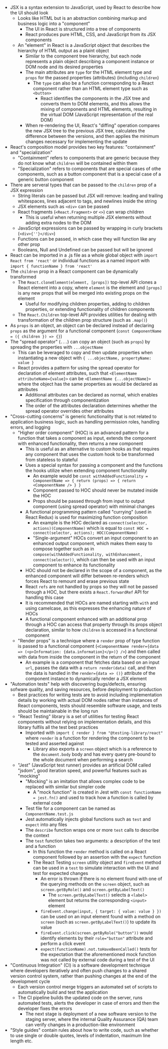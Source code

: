 - JSX is a syntax extension to JavaScript, used by React to describe how the UI should look
  - Looks like HTML but is an abstraction combining markup and business logic into a "component"
    - The UI in React is structured into a tree of components
    - React produces pure HTML, CSS, and JavaScript from its JSX components
  - An "element" in React is a JavaScript object that describes the hierarchy of HTML output as a plaint object
    - Similar to the component tree hierarchy, but each node represents a plain object describing a component instance or DOM node and its desired properties
    - The main attributes are `type` for the HTML element type and `props` for the passed properties (attributes) (including `children`)
      - The `type` can also be a function corresponding to a React component rather than an HTML element type such as `<button>`
        - React identifies the components in the JSX tree and converts them to DOM elements, and this allows the mixing of components and HTML elements, resulting in the virtual DOM (JavaScript representation of the real DOM)
    - When re-rendering the UI, React's "diffing" operation compares the new JSX tree to the previous JSX tree, calculates the difference between the versions, and then applies the minimum changes necessary for implementing the update
- React's composition model provides two key features: "containment" and "specialization"
  - "Containment" refers to components that are generic because they do not know what `children` will be contained within them
  - "Specialization" refers to components that are special cases of othe components, such as a button component that is a special case of a generic button component
- There are serveral types that can be passed to the `children` prop of a JSX expression
  - String literals can be passed but JSX will remove: leading and trailing whitespaces, lines adjacent to tags, and newlines inside the string
  - JSX elements such as `<div>` can be passed
  - React fragments (`<React.Fragment>` or `<>`) can wrap children
    - This is useful when returning multiple JSX elements without adding extra nodes to the DOM
  - JavaScript expressions can be passed by wrapping in curly brackets (`<div>{''}</div>`)
  - Functions can be passed, in which case they will function like any other prop
  - Booleans, Null and Undefined can be passed but will be ignored
- React can be imported in a .js file as a whole global object with `import React from 'react'` or individual functions as a named import with `import { functionName } from 'react'`
- The `children` prop in a React component can be dynamically transformed
  - The `React.cloneElement(element, [props])` top-level API clones a React element into a copy, where `element` is the element and `[props]` is any new props that will be merged into existing props on the element
    - Useful for modifying children properties, adding to children properties, or extending functionality of children components
  - The `React.Children` top-level API provides utilities for dealing with transformation of the children prop structure (such as `.map()`)
- As `props` is an object, an object can be declared instead of declaring `props` as the argument for a functional component (`const ComponentName = ({ children }) => {}`)
- The "spread operator" (`...`) can copy an object (such as `props`) by spreading the properties with `...objectName`
  - This can be leveraged to copy and then update properties when instantiating a new object with `{ ...objectName, propertyName: value }`
  - React provides a pattern for using the spread operator for declaration of element attributes, such that `<ElementName attributeName={value}>` can be `<ElementName {...objectName}>` where the object has the same properties as would be declared as attributes
    - Additional attributes can be declared as normal, which enables specification through componentization
    - The order of the attributes declaration determines whether the spread operator overrides other attributes
- "Cross-cutting concerns" is generic functionality that is not related to application business logic, such as handling permission roles, handling errors, and logging
  - "Higher order component" (HOC) is an advanced pattern for a function that takes a component as input, extends the component with enhanced functionality, then returns a new component
    - This is useful as an alternative to custom hooks as that requires any component that uses the custom hook to be transformed from stateless to stateful
    - Uses a special syntax for passing a component and the functions the hooks utilize when extending component functionality
      - An example would be `const withAddedFunctionality = ComponentName => { return (props) => { return <ComponentName /> } }`
      - Component passed to HOC should never be mutated inside the HOC
      - Props should be passed through from input to output component (using spread operator) with minimal changes
    - A functional programming pattern called "currying" (used in React Redux) is used for maximizing function composition
      - An example is the HOC declared as `connect(selector, actions)(ComponentName)` which is equal to `const HOC = connect(selector, actions); HOC(ComponentName)`
      - "Single-argument" HOCs convert an input component to an enhanced output component, which makes them easy to compose together such as in `compose(withAddedFunctionality, withEnhancement, connect(selector))`, which can then be used with an input component to enhance its functionality
    - HOC should not be declared in the scope of a component, as the enhanced component will differ between re-renders which forces React to remount and erase previous state
    - React `refs` are not handled by props so they will not be passed through a HOC, but there exists a `React.forwardRef` API for handling this case
    - It is recommended that HOCs are named starting with `with` and using camelcase, as this expresses the enhancing nature of HOCs
    - A functional component enhanced with an additional prop through a HOC can access that property through its props object declaration, similar to how `children` is accessed in a functional component
  - "Render props" is a technique where a `render` prop of type function is passed to a functional component (`<ComponentName render={data => (<p>Information: {data.information}</p>)} />`) and then called with data from inside the component in the return of the component
    - An example is a component that fetches data based on an input `url`, passes the data with a `return render(data)` call, and then the data is handled in the `render={data => ()}` attribute of the component instance to dynamically render a JSX element
- "Automation tests" help with discovering bugs/defects, ensuring sofware quality, and saving resources, before deployment to production
  - Best practices for writing tests are to avoid including implementation details by working with actual DOM nodes rather than instances of React components, tests should resemble software usage, and tests should be maintainable in the long run
  - "React Testing" library is a set of utilities for testing React components without relying on implementation details, and this library fulfils all the test best practices
    - Imported with `import { render } from "@testing-library/react"` where `render` is a function for rendering the component to be tested and asserted against
      - Library also exports a `screen` object which is a reference to the `document.body` body and has every query pre-bound to the whole document when performing a search
  - "Jest" (JavaScript test runner) provides an artificial DOM called "jsdom", good iteration speed, and powerful features such as "mocking"
    - "Mocking" is an imitation that allows complex code to be replaced with similar but simpler code
      - A "mock function" is created in Jest with `const functionName = jest.fn()` and used to track how a function is called by external code
    - Test file for a component can be named as `ComponentName.test.js`
    - Jest automatically injects global functions such as `test` and `expect` into any files
    - The `describe` function wraps one or more `test` calls to describe the context
    - The `test` function takes two arguments: a description of the test and a function
      - In this function the `render` method is called on a React component followed by an assertion with the `expect` function
      - The React Testing `screen` utility object and `fireEvent` method can be used in a `test` to simulate interaction with the UI and test for expected changes
        - An error is thrown if there is no element found with one of the querying methods on the `screen` object, such as `screen.getByRole()` and `screen.getByLabelText()`
          - The `screen.getByLabelText()` selects a `<label>` element but returns the corresponding `<input>` element
        - `fireEvent.change(input, { target: { value: value } })` can be used on an input element found with a method on `screen` (such as `screen.getByLabelText()`) to update its value
        - `fireEvent.click(screen.getByRole("button"))` would identify elements by their `role="button"` attribute and perform a click event
        - `expect(functionName).not.toHaveBeenCalled()` tests for the expectation that the aforementioned mock function was not called by external code during a test of the UI
- "Continuous Integration" (CI) is a software development technique where developers iteratively and often push changes to a shared version control system, rather than pushing changes at the end of the development cycle
  - Each version control merge triggers an automated set of scripts to automatically build and test the application
  - The CI pipeline builds the updated code on the server, runs automated tests, alerts the developer in case of errors and then the developer fixes the errors
    - The next stage is deployment of a new software version to the staging server, where the internal Quality Assurance (QA) team can verify changes in a production-like environment
- "Style guides" contain rules about how to write code, such as whether to use single or double quotes, levels of indentation, maximum line length etc.
